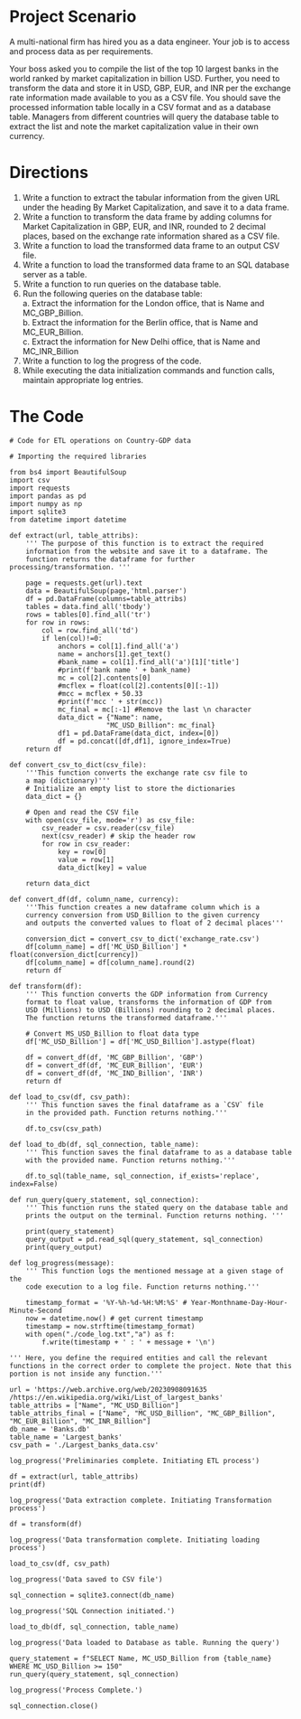 # Project Scenario

A multi-national firm has hired you as a data engineer. Your job is to access and process data as per requirements.

Your boss asked you to compile the list of the top 10 largest banks in the world ranked by market capitalization in billion USD. Further, you need to transform the data and store it in USD, GBP, EUR, and INR per the exchange rate information made available to you as a CSV file. You should save the processed information table locally in a CSV format and as a database table. Managers from different countries will query the database table to extract the list and note the market capitalization value in their own currency.

# Directions

1. Write a function to extract the tabular information from the given URL under the heading By Market Capitalization, and save it to a data frame.
2. Write a function to transform the data frame by adding columns for Market Capitalization in GBP, EUR, and INR, rounded to 2 decimal places, based on the exchange rate information shared as a CSV file.
3. Write a function to load the transformed data frame to an output CSV file.
4. Write a function to load the transformed data frame to an SQL database server as a table.
5. Write a function to run queries on the database table.
6. Run the following queries on the database table: <br/>
a. Extract the information for the London office, that is Name and MC_GBP_Billion.<br>
b. Extract the information for the Berlin office, that is Name and MC_EUR_Billion. <br>
c. Extract the information for New Delhi office, that is Name and MC_INR_Billion
7. Write a function to log the progress of the code.
8. While executing the data initialization commands and function calls, maintain appropriate log entries.


# The Code

```
# Code for ETL operations on Country-GDP data

# Importing the required libraries

from bs4 import BeautifulSoup
import csv
import requests
import pandas as pd
import numpy as np
import sqlite3
from datetime import datetime 

def extract(url, table_attribs):
    ''' The purpose of this function is to extract the required
    information from the website and save it to a dataframe. The
    function returns the dataframe for further processing/transformation. '''

    page = requests.get(url).text
    data = BeautifulSoup(page,'html.parser')
    df = pd.DataFrame(columns=table_attribs)
    tables = data.find_all('tbody')
    rows = tables[0].find_all('tr')
    for row in rows:
        col = row.find_all('td')
        if len(col)!=0:
            anchors = col[1].find_all('a')
            name = anchors[1].get_text()
            #bank_name = col[1].find_all('a')[1]['title']
            #print(f'bank name ' + bank_name)
            mc = col[2].contents[0]
            #mcflex = float(col[2].contents[0][:-1])
            #mcc = mcflex + 50.33
            #print(f'mcc ' + str(mcc))
            mc_final = mc[:-1] #Remove the last \n character
            data_dict = {"Name": name,
                        "MC_USD_Billion": mc_final}
            df1 = pd.DataFrame(data_dict, index=[0])
            df = pd.concat([df,df1], ignore_index=True)
    return df

def convert_csv_to_dict(csv_file):
    '''This function converts the exchange rate csv file to 
    a map (dictionary)'''
    # Initialize an empty list to store the dictionaries
    data_dict = {}

    # Open and read the CSV file
    with open(csv_file, mode='r') as csv_file:
        csv_reader = csv.reader(csv_file)
        next(csv_reader) # skip the header row
        for row in csv_reader:
            key = row[0]
            value = row[1]
            data_dict[key] = value
        
    return data_dict

def convert_df(df, column_name, currency):
    '''This function creates a new dataframe column which is a 
    currency conversion from USD_Billion to the given currency 
    and outputs the converted values to float of 2 decimal places'''

    conversion_dict = convert_csv_to_dict('exchange_rate.csv')
    df[column_name] = df['MC_USD_Billion'] * float(conversion_dict[currency])
    df[column_name] = df[column_name].round(2)
    return df

def transform(df):
    ''' This function converts the GDP information from Currency
    format to float value, transforms the information of GDP from
    USD (Millions) to USD (Billions) rounding to 2 decimal places.
    The function returns the transformed dataframe.'''

    # Convert MS_USD_Billion to float data type
    df['MC_USD_Billion'] = df['MC_USD_Billion'].astype(float)

    df = convert_df(df, 'MC_GBP_Billion', 'GBP') 
    df = convert_df(df, 'MC_EUR_Billion', 'EUR') 
    df = convert_df(df, 'MC_IND_Billion', 'INR') 
    return df

def load_to_csv(df, csv_path):
    ''' This function saves the final dataframe as a `CSV` file 
    in the provided path. Function returns nothing.'''

    df.to_csv(csv_path)

def load_to_db(df, sql_connection, table_name):
    ''' This function saves the final dataframe to as a database table
    with the provided name. Function returns nothing.'''

    df.to_sql(table_name, sql_connection, if_exists='replace', index=False)

def run_query(query_statement, sql_connection):
    ''' This function runs the stated query on the database table and
    prints the output on the terminal. Function returns nothing. '''

    print(query_statement)
    query_output = pd.read_sql(query_statement, sql_connection)
    print(query_output)

def log_progress(message):
    ''' This function logs the mentioned message at a given stage of the 
    code execution to a log file. Function returns nothing.'''

    timestamp_format = '%Y-%h-%d-%H:%M:%S' # Year-Monthname-Day-Hour-Minute-Second 
    now = datetime.now() # get current timestamp 
    timestamp = now.strftime(timestamp_format) 
    with open("./code_log.txt","a") as f: 
        f.write(timestamp + ' : ' + message + '\n')    

''' Here, you define the required entities and call the relevant 
functions in the correct order to complete the project. Note that this
portion is not inside any function.'''

url = 'https://web.archive.org/web/20230908091635 /https://en.wikipedia.org/wiki/List_of_largest_banks'
table_attribs = ["Name", "MC_USD_Billion"]
table_attribs_final = ["Name", "MC_USD_Billion", "MC_GBP_Billion", "MC_EUR_Billion", "MC_INR_Billion"]
db_name = 'Banks.db'
table_name = 'Largest_banks'
csv_path = './Largest_banks_data.csv'

log_progress('Preliminaries complete. Initiating ETL process')

df = extract(url, table_attribs)
print(df)

log_progress('Data extraction complete. Initiating Transformation process')

df = transform(df)

log_progress('Data transformation complete. Initiating loading process')

load_to_csv(df, csv_path)

log_progress('Data saved to CSV file')

sql_connection = sqlite3.connect(db_name)

log_progress('SQL Connection initiated.')

load_to_db(df, sql_connection, table_name)

log_progress('Data loaded to Database as table. Running the query')

query_statement = f"SELECT Name, MC_USD_Billion from {table_name} WHERE MC_USD_Billion >= 150"
run_query(query_statement, sql_connection)

log_progress('Process Complete.')

sql_connection.close()
```